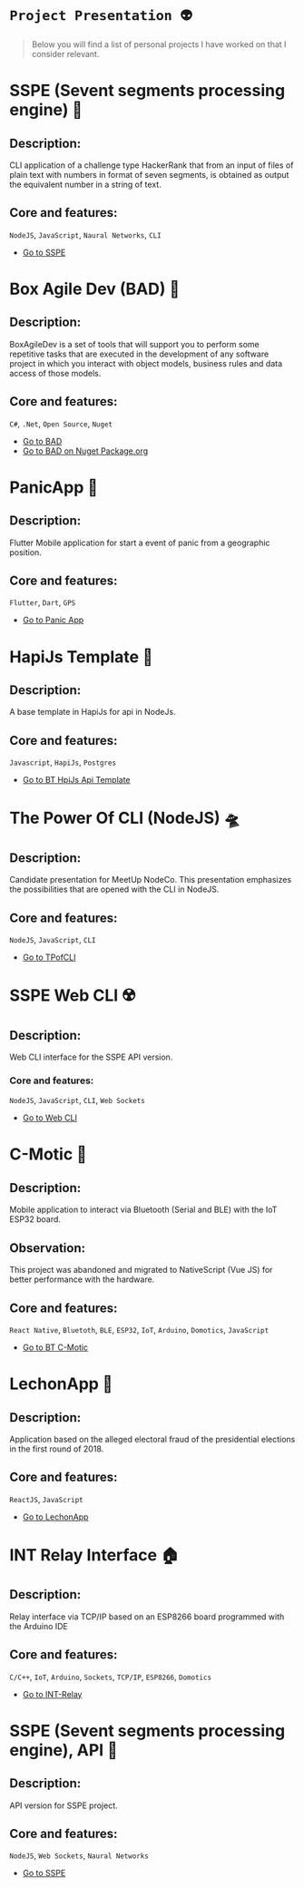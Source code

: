 # `Project Presentation 👽`

> Below you will find a list of personal projects I have worked on that I consider relevant.

# SSPE (Sevent segments processing engine) 🤖

## Description: 

CLI application of a challenge type HackerRank that from an input of files of plain text with numbers in format of seven segments, is obtained as output the equivalent number in a string of text.

## Core and features: 

`NodeJS`, `JavaScript`, `Naural Networks`, `CLI`

- <a href="https://github.com/harvic3/sspe-project" target="_blank" >Go to SSPE</a>


# Box Agile Dev (BAD) 🚀

## Description: 

BoxAgileDev is a set of tools that will support you to perform some repetitive tasks that are executed in the development of any software project in which you interact with object models, business rules and data access of those models.

## Core and features: 

`C#`, `.Net`, `Open Source`, `Nuget`

- <a href="https://gitlab.com/harvic3/BoxAgileDev" target="_blank" >Go to BAD</a>
- <a href="https://www.nuget.org/packages/Vickodev.Utility.BAD/" target="_blank" >Go to BAD on Nuget Package.org</a>


# PanicApp 🚨

## Description: 

Flutter Mobile application for start a event of panic from a geographic position.

## Core and features: 

`Flutter`, `Dart`, `GPS`

- <a href="https://gitlab.com/harvic3/panic-app-mobile" target="_blank" >Go to Panic App</a>


# HapiJs Template 🧰

## Description: 

A base template in HapiJs for api in NodeJs.

## Core and features: 

`Javascript`, `HapiJs`, `Postgres`

- <a href="https://gitlab.com/harvic3/hapijs_base_api" target="_blank" >Go to BT HpiJs Api Template</a>


# The Power Of CLI (NodeJS) 🛸

## Description: 

Candidate presentation for MeetUp NodeCo. This presentation emphasizes the possibilities that are opened with the CLI in NodeJS.

## Core and features: 

`NodeJS`, `JavaScript`, `CLI`

- <a href="https://github.com/harvic3/nodeweek19-cli" target="_blank" >Go to TPofCLI</a>


# SSPE Web CLI ☢️

## Description: 

Web CLI interface for the SSPE API version.

### Core and features: 

`NodeJS`, `JavaScript`, `CLI`, `Web Sockets`

- <a href="https://github.com/harvic3/sspe-web-cli" target="_blank" >Go to Web CLI</a>


# C-Motic 🏢

## Description: 

Mobile application to interact via Bluetooth (Serial and BLE) with the IoT ESP32 board.

## Observation:
This project was abandoned and migrated to NativeScript (Vue JS) for better performance with the hardware.

## Core and features: 

`React Native`, `Bluetoth`, `BLE`, `ESP32`, `IoT`, `Arduino`, `Domotics`, `JavaScript`

- <a href="https://gitlab.com/harvic3/testcmotic" target="_blank" >Go to BT C-Motic</a>


# LechonApp 🐷

## Description: 

Application based on the alleged electoral fraud of the presidential elections in the first round of 2018.

## Core and features: 

`ReactJS`, `JavaScript`

- <a href="https://github.com/harvic3/Lechonapp" target="_blank" >Go to LechonApp</a>


# INT Relay Interface 🏠

## Description: 

Relay interface via TCP/IP based on an ESP8266 board programmed with the Arduino IDE

## Core and features: 

`C/C++`, `IoT`, `Arduino`, `Sockets`, `TCP/IP`, `ESP8266`, `Domotics`

- <a href="https://github.com/harvic3/tcp-relay-8" target="_blank" >Go to INT-Relay</a>


# SSPE (Sevent segments processing engine), API 👾

## Description: 

API version for SSPE project.

## Core and features: 

`NodeJS`, `Web Sockets`, `Naural Networks`

- <a href="https://github.com/harvic3/sspe-project-api" target="_blank" >Go to SSPE</a>

